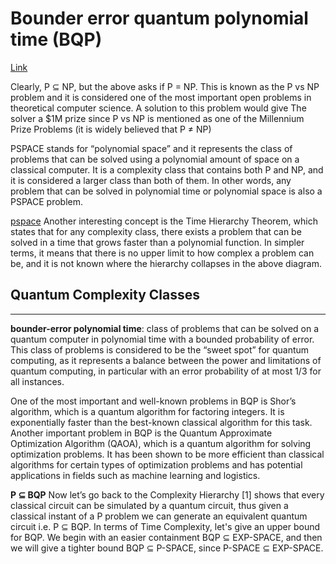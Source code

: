 # Bounder error quantum polynomial time (BQP)
[Link](https://medium.com/@saarbk/the-frontiers-of-quantum-computing-complexity-classes-and-the-relation-between-bqp-and-np-cfdcd74ace68#:~:text=If%20BQP%20=%20NP%2C%20it%20would,range%20of%20industries%20and%20fields.)

Clearly, P ⊆ NP, but the above asks if P = NP. This is known as the P vs NP problem and it is considered one of the most important open problems in theoretical computer science. A solution to this problem would give The solver a $1M prize since P vs NP is mentioned as one of the Millennium Prize Problems (it is widely believed that P ≠ NP)

PSPACE stands for “polynomial space” and it represents the class of problems that can be solved using a polynomial amount of space on a classical computer. It is a complexity class that contains both P and NP, and it is considered a larger class than both of them. In other words, any problem that can be solved in polynomial time or polynomial space is also a PSPACE problem.

[pspace](../pspace.png)
Another interesting concept is the Time Hierarchy Theorem, which states that for any complexity class, there exists a problem that can be solved in a time that grows faster than a polynomial function. In simpler terms, it means that there is no upper limit to how complex a problem can be, and it is not known where the hierarchy collapses in the above diagram.

## Quantum Complexity Classes
<hr/>

**bounder-error polynomial time**: class of problems that can be solved on a quantum computer in polynomial time with a bounded probability of error. This class of problems is considered to be the “sweet spot” for quantum computing, as it represents a balance between the power and limitations of quantum computing, in particular with an error probability of at most 1/3 for all instances.

One of the most important and well-known problems in BQP is Shor’s algorithm, which is a quantum algorithm for factoring integers. It is exponentially faster than the best-known classical algorithm for this task.
Another important problem in BQP is the Quantum Approximate Optimization Algorithm (QAOA), which is a quantum algorithm for solving optimization problems. It has been shown to be more efficient than classical algorithms for certain types of optimization problems and has potential applications in fields such as machine learning and logistics.

**P ⊆ BQP**
Now let’s go back to the Complexity Hierarchy [1] shows that every classical circuit can be simulated by a quantum circuit, thus given a classical instant of a P problem we can generate an equivalent quantum circuit i.e. P ⊆ BQP. In terms of Time Complexity, let's give an upper bound for BQP. We begin with an easier containment BQP ⊆ EXP-SPACE, and then we will give a tighter bound BQP ⊆ P-SPACE, since P-SPACE ⊆ EXP-SPACE.
